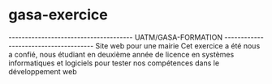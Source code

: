 # gasa-exercice
-------------------------------------- UATM/GASA-FORMATION --------------------------------------
Site web pour une mairie
Cet exercice a été nous a confié, nous étudiant en deuxième année de 
licence en systèmes informatiques et logiciels pour tester nos compétences 
dans le développement web
